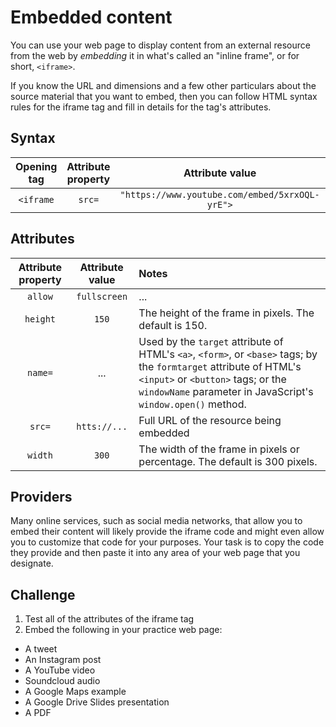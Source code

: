 # Embedded content

You can use your web page to display content from an external resource from the web by _embedding_ it in what's called an "inline frame", or for short, `<iframe>`.

If you know the URL and dimensions and a few other particulars about the source material that you want to embed, then you can follow HTML syntax rules for the iframe tag and fill in details for the tag's attributes.

## Syntax
|Opening tag|Attribute property|Attribute value|Content|Closing tag|
|:--:|:--:|:--:|:--:|:--:|
|`<iframe`|`src=`|`"https://www.youtube.com/embed/5xrxOQL-yrE">`|_n/a_|`</iframe>`|

## Attributes
|Attribute property|Attribute value|Notes|
|:--:|:--:|:--|
|`allow`|`fullscreen`|...|
|`height`|`150`|The height of the frame in pixels. The default is 150.|
|`name=`|...|Used by the `target` attribute of HTML's `<a>`, `<form>`, or `<base>` tags; by the `formtarget` attribute of HTML's `<input>` or `<button>` tags; or the `windowName` parameter in JavaScript's `window.open()` method.|
|`src=`|`htts://...`|Full URL of the resource being embedded|
|`width`|`300`|The width of the frame in pixels or percentage. The default is 300 pixels.|

## Providers
Many online services, such as social media networks, that allow you to embed their content will likely provide the iframe code and might even allow you to customize that code for your purposes. Your task is to copy the code they provide and then paste it into any area of your web page that you designate.

## Challenge
1. Test all of the attributes of the iframe tag
2. Embed the following in your practice web page:
- A tweet
- An Instagram post
- A YouTube video
- Soundcloud audio
- A Google Maps example
- A Google Drive Slides presentation 
- A PDF
